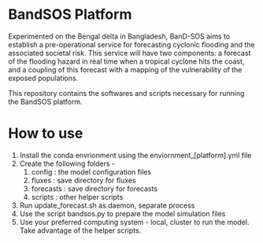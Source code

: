 # BandSOS Platform
Experimented on the Bengal delta in Bangladesh, BanD-SOS aims to establish a pre-operational service for forecasting cyclonic flooding and the associated societal risk. This service will have two components: a forecast of the flooding hazard in real time when a tropical cyclone hits the coast, and a coupling of this forecast with a mapping of the vulnerability of the exposed populations.

This repository contains the softwares and scripts necessary for running the BandSOS platform. 

# How to use
1. Install the conda envrionment using the enviornment_[platform].yml file
2. Create the following folders - 
   1. config : the model configuration files
   2. fluxes : save directory for fluxes
   3. forecasts : save directory for forecasts
   4. scripts : other helper scripts
3. Run update_forecast.sh as daemon, separate process
4. Use the script bandsos.py to prepare the model simulation files
5. Use your preferred computing system - local, cluster to run the model. Take advantage of the helper scripts.